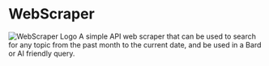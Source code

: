 # WebScraper
![WebScraper Logo](https://github.com/ScottSnow13/WebScraper/assets/117798417/c7e1e775-4a9d-4c00-822b-adedd333d96e)
A simple API web scraper that can be used to search for any topic from the past month to the current date, and be used in a Bard or AI friendly query.
